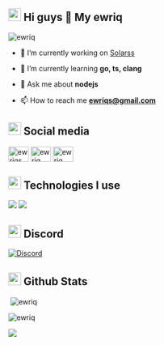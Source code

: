 
<h2 width="100%"><img width="25" src="" /> Hi guys 👋 My ewriq </h2>

<p align="left"><img src="https://komarev.com/ghpvc/?username=ewriq&label=Profile%20views&color=0e75b6&style=flat" alt="ewriq" /> </p>



- 🔭 I’m currently working on [Solarss](https://solarss.com.tr/)

- 🌱 I’m currently learning **go, ts, clang**

- 💬 Ask me about **nodejs**

- 📫 How to reach me **ewriqs@gmail.com**

<h2 align="left">  <img width="25" src="" /> Social media </h2>
<p align="left">
<a href="https://instagram.com/ewriqs" target="blank"><img align="center" src="https://raw.githubusercontent.com/rahuldkjain/github-profile-readme-generator/master/src/images/icons/Social/instagram.svg" alt="ewriqs" height="30" width="40" /></a>
<a href="https://www.youtube.com/c/ewriq" target="blank"><img align="center" src="https://raw.githubusercontent.com/rahuldkjain/github-profile-readme-generator/master/src/images/icons/Social/youtube.svg" alt="ewriq" height="30" width="40" /></a>
<a href="https://discord.gg/ewriq" target="blank"><img align="center" src="https://raw.githubusercontent.com/rahuldkjain/github-profile-readme-generator/master/src/images/icons/Social/discord.svg" alt="ewriq" height="30" width="40" /></a>
</p>



<h2 width="100%"><img width="25" src="https://emojipedia-us.s3.dualstack.us-west-1.amazonaws.com/thumbs/120/apple/325/gear_2699-fe0f.png" /> Technologies I use</h2>
<img src="https://skillicons.dev/icons?i=bootstrap,replit,css,sass,html,js,ts,next,mongodb,discord,cloudflare,codepen,express,git,github,nodejs,markdown,netlify,python,npm," />
<img src="https://skillicons.dev/icons?i=tailwind,go,react,electron,linux,deno,vercel,vue,rust" /> 



<h2 width="100%"><img width="25" src="" /> Discord</h2>

[![Discord](https://lanyard.cnrad.dev/api/1085964318853566524)](https://discord.com/users/1085964318853566524)

<h2 width="100%"><img width="25" src="" /> Github Stats </h2>


<p>&nbsp;<img align="center" src="https://github-readme-stats.vercel.app/api?username=ewriq&show_icons=true&theme=dark&locale=en" alt="ewriq" /></p>

<p><img align="center" src="https://github-readme-streak-stats.herokuapp.com/?user=ewriq&theme=dark" alt="ewriq" /></p>

<p><img align="center" src="https://github-readme-stats.vercel.app/api/top-langs/?username=ewriq&theme=dark&hide_border=yes&include_all_commits=true&count_private=true&layout=compact"> </p>
